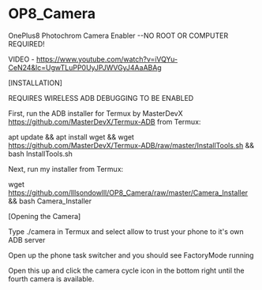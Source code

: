 # OP8_Camera
OnePlus8 Photochrom Camera Enabler --NO ROOT OR COMPUTER REQUIRED!


VIDEO - https://www.youtube.com/watch?v=iVQYu-CeN24&lc=UgwTLuPP0UyJPJWVGyJ4AaABAg


[INSTALLATION]

REQUIRES WIRELESS ADB DEBUGGING TO BE ENABLED

First, run the ADB installer for Termux by MasterDevX https://github.com/MasterDevX/Termux-ADB from Termux: 

apt update && apt install wget && wget https://github.com/MasterDevX/Termux-ADB/raw/master/InstallTools.sh && bash InstallTools.sh

Next, run my installer from Termux:

wget https://github.com/lllsondowlll/OP8_Camera/raw/master/Camera_Installer && bash Camera_Installer


[Opening the Camera]

Type ./camera in Termux and select allow to trust your phone to it's own ADB server

Open up the phone task switcher and you should see FactoryMode running

Open this up and click the camera cycle icon in the bottom right until the fourth camera is available.
